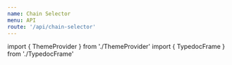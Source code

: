 ```yaml
---
name: Chain Selector
menu: API
route: '/api/chain-selector'
---
```


import { ThemeProvider } from './ThemeProvider'
import { TypedocFrame } from './TypedocFrame'

<ThemeProvider>
  <TypedocFrame
    title="Chain Selector"
    route="modules/_createchainselector_"
  />
</ThemeProvider>
